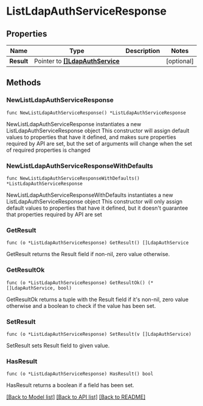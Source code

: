 # ListLdapAuthServiceResponse

## Properties

Name | Type | Description | Notes
------------ | ------------- | ------------- | -------------
**Result** | Pointer to [**[]LdapAuthService**](LdapAuthService.md) |  | [optional] 

## Methods

### NewListLdapAuthServiceResponse

`func NewListLdapAuthServiceResponse() *ListLdapAuthServiceResponse`

NewListLdapAuthServiceResponse instantiates a new ListLdapAuthServiceResponse object
This constructor will assign default values to properties that have it defined,
and makes sure properties required by API are set, but the set of arguments
will change when the set of required properties is changed

### NewListLdapAuthServiceResponseWithDefaults

`func NewListLdapAuthServiceResponseWithDefaults() *ListLdapAuthServiceResponse`

NewListLdapAuthServiceResponseWithDefaults instantiates a new ListLdapAuthServiceResponse object
This constructor will only assign default values to properties that have it defined,
but it doesn't guarantee that properties required by API are set

### GetResult

`func (o *ListLdapAuthServiceResponse) GetResult() []LdapAuthService`

GetResult returns the Result field if non-nil, zero value otherwise.

### GetResultOk

`func (o *ListLdapAuthServiceResponse) GetResultOk() (*[]LdapAuthService, bool)`

GetResultOk returns a tuple with the Result field if it's non-nil, zero value otherwise
and a boolean to check if the value has been set.

### SetResult

`func (o *ListLdapAuthServiceResponse) SetResult(v []LdapAuthService)`

SetResult sets Result field to given value.

### HasResult

`func (o *ListLdapAuthServiceResponse) HasResult() bool`

HasResult returns a boolean if a field has been set.


[[Back to Model list]](../README.md#documentation-for-models) [[Back to API list]](../README.md#documentation-for-api-endpoints) [[Back to README]](../README.md)


